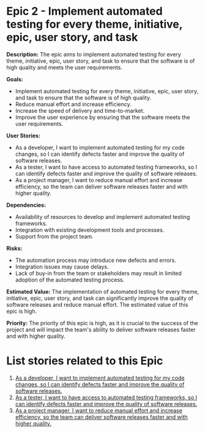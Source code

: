 # Epic 2 - Implement automated testing for every theme, initiative, epic, user story, and task

**Description:** The epic aims to implement automated testing for every theme, initiative, epic, user story, and task to ensure that the software is of high quality and meets the user requirements.

**Goals:**

- Implement automated testing for every theme, initiative, epic, user story, and task to ensure that the software is of high quality.
- Reduce manual effort and increase efficiency.
- Increase the speed of delivery and time-to-market.
- Improve the user experience by ensuring that the software meets the user requirements.

**User Stories:**

- As a developer, I want to implement automated testing for my code changes, so I can identify defects faster and improve the quality of software releases.
- As a tester, I want to have access to automated testing frameworks, so I can identify defects faster and improve the quality of software releases.
- As a project manager, I want to reduce manual effort and increase efficiency, so the team can deliver software releases faster and with higher quality.

**Dependencies:**

- Availability of resources to develop and implement automated testing frameworks.
- Integration with existing development tools and processes.
- Support from the project team.

**Risks:**

- The automation process may introduce new defects and errors.
- Integration issues may cause delays.
- Lack of buy-in from the team or stakeholders may result in limited adoption of the automated testing process.

**Estimated Value:** The implementation of automated testing for every theme, initiative, epic, user story, and task can significantly improve the quality of software releases and reduce manual effort. The estimated value of this epic is high.

**Priority:** The priority of this epic is high, as it is crucial to the success of the project and will impact the team's ability to deliver software releases faster and with higher quality.


# List stories related to this Epic
1. [As a developer, I want to implement automated testing for my code changes, so I can identify defects faster and improve the quality of software releases.](stories/E2story1.md)
2. [As a tester, I want to have access to automated testing frameworks, so I can identify defects faster and improve the quality of software releases.](stories/E2story2.md)
3. [As a project manager, I want to reduce manual effort and increase efficiency, so the team can deliver software releases faster and with higher quality.](stories/E2story3.md)